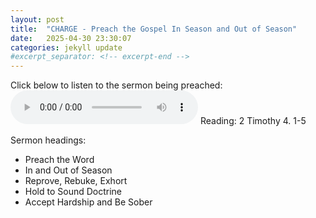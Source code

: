 ```yaml
---
layout: post
title:  "CHARGE - Preach the Gospel In Season and Out of Season"
date:   2025-04-30 23:30:07
categories: jekyll update
#excerpt_separator: <!-- excerpt-end -->
---
```

Click below to listen to the sermon being preached:
<audio controls>
<source src="/media/InAndOutOfSeason.mp3" type="audio/mpeg">
Your browser does not support the audio element.
</audio>
Reading: 2 Timothy 4. 1-5

Sermon headings:
* Preach the Word
* In and Out of Season
* Reprove, Rebuke, Exhort
* Hold to Sound Doctrine
* Accept Hardship and Be Sober
